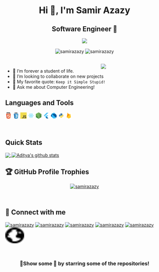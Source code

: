 <h1 align="center">Hi 👋, I'm Samir Azazy</h1>
<h2 align="center">Software Engineer 💎</h2>
<p align="center"> <img src="https://readme-typing-svg.herokuapp.com?lines=Welcome,+Let's+follow+each+other+💖" /> </p>
<p align="center"> <img src="https://komarev.com/ghpvc/?username=samirazazy&label=Profile%20views&color=004080&style=flat" alt="samirazazy" height="40" width="240" />
	           <img src="https://img.shields.io/github/followers/samirazazy?label=Followers&color=800000&style=flat" alt="samirazazy" height="40" width="160" />
</p>
<br>

<img align="right" src="https://user-images.githubusercontent.com/63050133/156676671-d5b2e362-97d4-4404-9447-dd71ddfea82f.gif" width = 200px/>

[website]: https://samirazazy.github.io/simple-resume/
[twitter]: https://twitter.com/samirazazy
[email]: mailto:samiralazazy@gmail.com
[linkedin]: https://linkedin.com/in/samirazazy
[github]: https://github.com/samirazazy
[instagram]: https://instagram.com/samirazazy
[facebook]: https://www.facebook.com/samiralazazy 

- 🌱 I’m forever a student of life.
- 👯 I’m looking to collaborate on new projects
- 🤔 My favorite quote: `Keep it Simple Stupid!`
- 💬 Ask me about Computer Engineering!

## Languages and Tools

<code><img height="20" src="https://raw.githubusercontent.com/github/explore/80688e429a7d4ef2fca1e82350fe8e3517d3494d/topics/html/html.png"></code>
<code><img height="20" src="https://raw.githubusercontent.com/github/explore/80688e429a7d4ef2fca1e82350fe8e3517d3494d/topics/css/css.png"></code>
<code><img height="20" src="https://raw.githubusercontent.com/github/explore/80688e429a7d4ef2fca1e82350fe8e3517d3494d/topics/javascript/javascript.png"></code>
<code><img height="20" src="https://raw.githubusercontent.com/github/explore/80688e429a7d4ef2fca1e82350fe8e3517d3494d/topics/react/react.png"></code>
<code><img height="20" src="https://raw.githubusercontent.com/github/explore/80688e429a7d4ef2fca1e82350fe8e3517d3494d/topics/nodejs/nodejs.png"></code>
<code><img height="20" src="https://raw.githubusercontent.com/github/explore/80688e429a7d4ef2fca1e82350fe8e3517d3494d/topics/flutter/flutter.png"></code>
<code><img height="20" src="https://raw.githubusercontent.com/github/explore/80688e429a7d4ef2fca1e82350fe8e3517d3494d/topics/dart/dart.png"></code>
<code><img height="20" src="https://raw.githubusercontent.com/github/explore/80688e429a7d4ef2fca1e82350fe8e3517d3494d/topics/python/python.png"></code>
<code><img height="20" src="https://raw.githubusercontent.com/github/explore/80688e429a7d4ef2fca1e82350fe8e3517d3494d/topics/firebase/firebase.png"></code>

<br/>

## Quick Stats

<a href="https://github.com/samirazazy"   target="_blank" rel="noopener noreferrer">
  <img align="center" src="https://github-readme-stats.vercel.app/api/top-langs/?username=samirazazy&theme=dark&hide=TCL" />
</a>

<a href="https://github.com/samirazazy"  target="_blank" rel="noopener noreferrer">
  <img align="center" src="https://github-readme-stats.vercel.app/api?username=samirazazy&show_icons=true&theme=tokyonight&count_private=true&line_height=33" alt="Aditya's github stats"/>
</a>

## 🏆 GitHub Profile Trophies
<p align="center">
 <a href="https://github.com/ryo-ma/github-profile-trophy"><img src="https://github-profile-trophy.vercel.app/?username=samirazazy&theme=algolia" alt="samirazazy" /></a> </p>

</br>

## 📩 Connect with me
<p align="left">
<a href=" https://linkedin.com/in/samirazazy" target="blank"><img align="center" src="https://raw.githubusercontent.com/rahuldkjain/github-profile-readme-generator/master/src/images/icons/Social/linked-in-alt.svg" alt="samirazazy" height="50" width="60" /></a>
<a href="https://twitter.com/samirazazy" target="blank"><img align="center" src="https://raw.githubusercontent.com/rahuldkjain/github-profile-readme-generator/master/src/images/icons/Social/twitter.svg" alt="samirazazy" height="50" width="60" /></a>
<a href="https://fb.com/samiralazazy" target="blank"><img align="center" src="https://raw.githubusercontent.com/rahuldkjain/github-profile-readme-generator/master/src/images/icons/Social/facebook.svg" alt="samirazazy" height="50" width="60" /></a>
<a href="https://instagram.com/samirazazy" target="blank"><img align="center" src="https://raw.githubusercontent.com/rahuldkjain/github-profile-readme-generator/master/src/images/icons/Social/instagram.svg" alt="samirazazy" height="50" width="60" /></a>
<a href="https://github.com/samirazazy" target="blank"><img align="center" src="https://raw.githubusercontent.com/rahuldkjain/github-profile-readme-generator/master/src/images/icons/Social/github.svg" alt="samirazazy" height="50" width="60" /></a>
<a href="https://samirazazy.github.io/simple-resume/" target="blank"><img align="center" src="https://raw.githubusercontent.com/iconic/open-iconic/master/svg/globe.svg" alt="samirazazy" height="50" width="60" /></a>
</p>

</br>

<div align="center">

### 🔰Show some 💙 by starring some of the repositories!

</div>